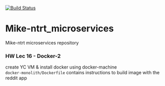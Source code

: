 [![Build Status](https://travis-ci.com/Otus-DevOps-2020-08/Mike-ntrt_microservices.svg?branch=master)](https://travis-ci.com/Otus-DevOps-2020-08/Mike-ntrt_microservices)

# Mike-ntrt_microservices

Mike-ntrt microservices repository  

### HW Lec 16 - Docker-2

create YC VM & install docker using docker-machine  
`docker-monolith/Dockerfile` contains instructions to build image with the reddit app  
